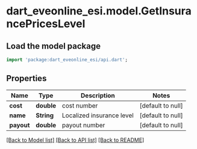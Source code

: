 # dart_eveonline_esi.model.GetInsurancePricesLevel

## Load the model package
```dart
import 'package:dart_eveonline_esi/api.dart';
```

## Properties
Name | Type | Description | Notes
------------ | ------------- | ------------- | -------------
**cost** | **double** | cost number | [default to null]
**name** | **String** | Localized insurance level | [default to null]
**payout** | **double** | payout number | [default to null]

[[Back to Model list]](../README.md#documentation-for-models) [[Back to API list]](../README.md#documentation-for-api-endpoints) [[Back to README]](../README.md)


